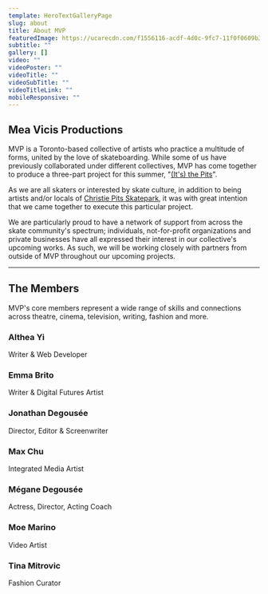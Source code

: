 ```yaml
---
template: HeroTextGalleryPage
slug: about
title: About MVP
featuredImage: https://ucarecdn.com/f1556116-acdf-4d0c-9fc7-11f0f0609b37/
subtitle: ""
gallery: []
video: ""
videoPoster: ""
videoTitle: ""
videoSubTitle: ""
videoTitleLink: ""
mobileResponsive: ""
---
```

## Mea Vicis Productions
MVP is a Toronto-based collective of artists who practice a multitude of forms, united by the love of skateboarding. While some of us have previously collaborated under different collectives, MVP has come together to produce a three-part project for this summer, "[(It's) the Pits](/about-the-pits)".

As we are all skaters or interested by skate culture, in addition to being artists and/or locals of [Christie Pits Skatepark](https://www.instagram.com/cpskateboardpark/?hl=en), it was with great intention that we came together to execute this particular project.

We are particularly proud to have a network of support from across the skate community's spectrum; individuals, not-for-profit organizations and private businesses have all expressed their interest in our collective's upcoming works. As such, we will be working closely with partners from outside of MVP throughout our upcoming projects.

***

## The Members
MVP's core members represent a wide range of skills and connections across theatre, cinema, television, writing, fashion and more.

### Althea Yi
Writer & Web Developer

### Emma Brito
Writer & Digital Futures Artist

### Jonathan Degousée
Director, Editor & Screenwriter

### Max Chu
Integrated Media Artist

### Mégane Degousée
Actress, Director, Acting Coach

### Moe Marino
Video Artist

### Tina Mitrovic
Fashion Curator
